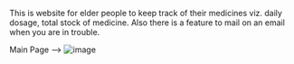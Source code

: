 This is website for elder people to keep track of their medicines viz. daily dosage, total stock of medicine.
Also there is a feature to mail on an email when you are in trouble.


Main Page -->
![image](https://user-images.githubusercontent.com/57427399/206902133-86734d02-8d29-4aff-a507-6cad3c988705.png)
